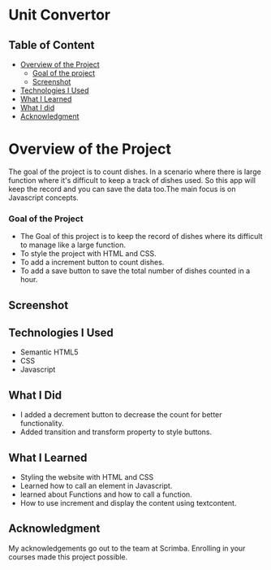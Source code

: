 # Unit Convertor
 
## Table of Content

 * [Overview of the Project](#overview-of-the-project)
      * [Goal of the project](#goal-of-the-project)
      * [Screenshot](#screenshot)
 * [Technologies I Used](#technologies-i-used)
 * [What I Learned](#what-i-learned) 
 * [What I did](#what-i-did)
 * [Acknowledgment](#acknowledgment)

# Overview of the Project
The goal of the project is to count dishes. In a scenario where there is large function where it's difficult to keep a track of dishes used. So this app will keep the record and you can save the data too.The main focus is on Javascript concepts.

### Goal of the Project
* The Goal of this project is to keep the record of dishes where its difficult to manage like a large function.
* To style the project with HTML and CSS.
* To add a increment button to count dishes.
* To add a save button to save the total number of dishes counted in a hour.

## Screenshot



## Technologies I Used
* Semantic HTML5
* CSS
* Javascript

## What I Did
* I added a decrement button to decrease the count for better functionality.
* Added transition and transform property to style buttons.

## What I Learned
* Styling the website with HTML and CSS
* Learned how to call an element in Javascript.
* learned about Functions and how to call a function.
* How to use increment and display the content using textcontent.

## Acknowledgment
   My acknowledgements go out to the team at Scrimba. Enrolling in your courses made this project possible.
